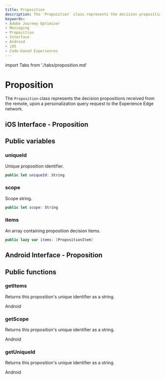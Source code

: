 ```yaml
---
title: Proposition
description: The `Proposition` class represents the decision propositions received from the remote, upon a personalization query request to the Experience Edge network.
keywords:
- Adobe Journey Optimizer
- Messaging
- Proposition
- Interface
- Android
- iOS
- Code-based Experiences
---
```

import Tabs from './tabs/proposition.md'

# Proposition

The `Proposition` class represents the decision propositions received from the remote, upon a personalization query request to the Experience Edge network.

## iOS Interface - Proposition

## Public variables

### uniqueId

Unique proposition identifier.

```swift
public let uniqueId: String
```

### scope

Scope string.

```swift
public let scope: String
```

### items

An array containing proposition decision items.

```swift
public lazy var items: [PropositionItem]
```

## Android Interface - Proposition

## Public functions

### getItems

Returns this proposition's unique identifier as a string.

<TabsBlock orientation="horizontal" slots="heading, content" repeat="1"/>

Android

<Tabs query="platform=android&function=get-items"/>

### getScope

Returns this proposition's unique identifier as a string.

<TabsBlock orientation="horizontal" slots="heading, content" repeat="1"/>

Android

<Tabs query="platform=android&function=get-scope"/>

### getUniqueId

Returns this proposition's unique identifier as a string.

<TabsBlock orientation="horizontal" slots="heading, content" repeat="1"/>

Android

<Tabs query="platform=android&function=get-unique-id"/>
